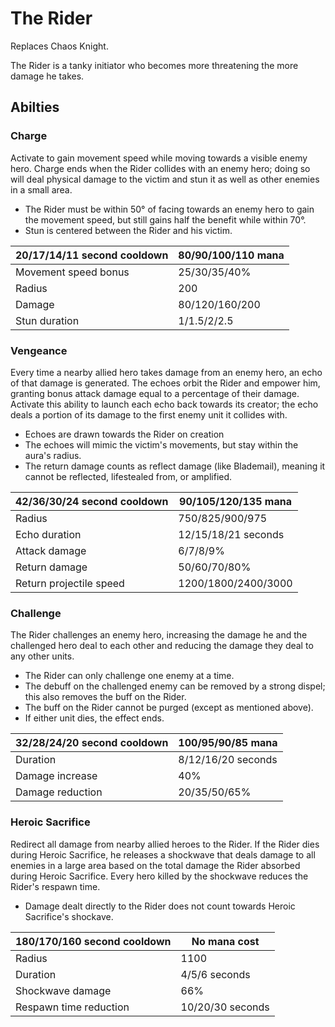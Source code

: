 # The Rider

Replaces Chaos Knight.

The Rider is a tanky initiator who becomes more threatening the more damage he takes.

## Abilties

### Charge

Activate to gain movement speed while moving towards a visible enemy hero. Charge ends when the Rider collides with an enemy hero;
doing so will deal physical damage to the victim and stun it as well as other enemies in a small area.
 - The Rider must be within 50° of facing towards an enemy hero to gain the movement speed, but still gains half the benefit while within 70°.
 - Stun is centered between the Rider and his victim.

| 20/17/14/11 second cooldown | 80/90/100/110 mana |
|---|---|
| Movement speed bonus | 25/30/35/40% |
| Radius | 200 |
| Damage | 80/120/160/200 |
| Stun duration | 1/1.5/2/2.5 |

### Vengeance

Every time a nearby allied hero takes damage from an enemy hero, an echo of that damage is generated.
The echoes orbit the Rider and empower him, granting bonus attack damage equal to a percentage of their damage.
Activate this ability to launch each echo back towards its creator; the echo deals a portion of its damage to the first enemy unit it collides with.
 - Echoes are drawn towards the Rider on creation
 - The echoes will mimic the victim's movements, but stay within the aura's radius.
 - The return damage counts as reflect damage (like Blademail), meaning it cannot be reflected, lifestealed from, or amplified.

| 42/36/30/24 second cooldown | 90/105/120/135 mana |
|---|---|
| Radius | 750/825/900/975 |
| Echo duration | 12/15/18/21 seconds |
| Attack damage | 6/7/8/9% |
| Return damage | 50/60/70/80% |
| Return projectile speed | 1200/1800/2400/3000 |

### Challenge

The Rider challenges an enemy hero, increasing the damage he and the challenged hero deal to each other and reducing the damage they deal to any other units.
 - The Rider can only challenge one enemy at a time.
 - The debuff on the challenged enemy can be removed by a strong dispel; this also removes the buff on the Rider.
 - The buff on the Rider cannot be purged (except as mentioned above).
 - If either unit dies, the effect ends.

| 32/28/24/20 second cooldown | 100/95/90/85 mana |
|---|---|
| Duration | 8/12/16/20 seconds |
| Damage increase | 40% |
| Damage reduction | 20/35/50/65% |

### Heroic Sacrifice

Redirect all damage from nearby allied heroes to the Rider. If the Rider dies during Heroic Sacrifice, he releases a shockwave
that deals damage to all enemies in a large area based on the total damage the Rider absorbed during Heroic Sacrifice.
Every hero killed by the shockwave reduces the Rider's respawn time.
 - Damage dealt directly to the Rider does not count towards Heroic Sacrifice's shockave.

| 180/170/160 second cooldown | No mana cost |
|---|---|
| Radius | 1100 |
| Duration | 4/5/6 seconds |
| Shockwave damage | 66% |
| Respawn time reduction | 10/20/30 seconds |
